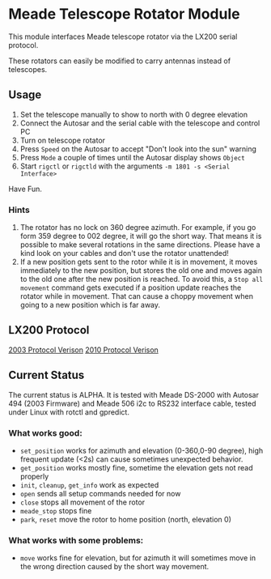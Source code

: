 # Meade Telescope Rotator Module

This module interfaces Meade telescope rotator via the LX200 serial protocol.

These rotators can easily be modified to carry antennas instead of telescopes.

## Usage

1. Set the telescope manually to show to north with 0 degree elevation
1. Connect the Autosar and the serial cable with the telescope and control PC
1. Turn on telescope rotator
1. Press `Speed` on the Autosar to accept "Don't look into the sun" warning
1. Press `Mode` a couple of times until the Autosar display shows `Object`
1. Start `rigctl` or `rigctld` with the arguments `-m 1801 -s <Serial Interface>`

Have Fun.

### Hints

1. The rotator has no lock on 360 degree azimuth. For example, if you go form 359 degree to 002 degree, it will go the short way. That means it is possible to make several rotations in the same directions. Please have a kind look on your cables and don't use the rotator unattended!
2. If a new position gets sent to the rotor while it is in movement, it moves immediately to the new position, but stores the old one and moves again to the old one after the new position is reached. To avoid this, a `Stop all movement` command gets executed if a position update reaches the rotator while in movement. That can cause a choppy movement when going to a new position which is far away.

## LX200 Protocol

[2003 Protocol Verison](https://www.meade.com/support/LX200CommandSet.pdf) 
[2010 Protocol Verison](https://www.meade.com/support/TelescopeProtocol_2010-10.pdf)

## Current Status

The current status is ALPHA. It is tested with Meade DS-2000 with Autosar 494 (2003 Firmware) and Meade 506 i2c to RS232 interface cable, tested under Linux with rotctl and gpredict.

### What works good:

* `set_position` works for azimuth and elevation (0-360,0-90 degree), high frequent update (<2s) can cause sometimes unexpected behavior.
* `get_position` works mostly fine, sometime the elevation gets not read properly
* `init`, `cleanup`, `get_info` work as expected
* `open` sends all setup commands needed for now
* `close` stops all movement of the rotor
* `meade_stop` stops fine
* `park`, `reset` move the rotor to home position (north, elevation 0)

### What works with some problems:

* `move` works fine for elevation, but for azimuth it will sometimes move in the wrong direction caused by the short way movement.

